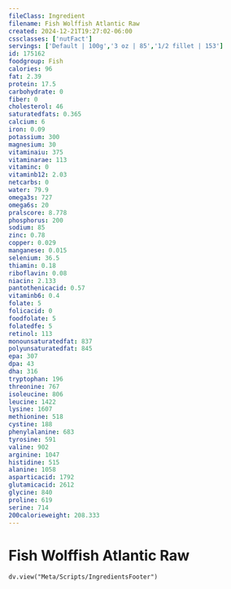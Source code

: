 ```yaml
---
fileClass: Ingredient
filename: Fish Wolffish Atlantic Raw
created: 2024-12-21T19:27:02-06:00
cssclasses: ['nutFact']
servings: ['Default | 100g','3 oz | 85','1/2 fillet | 153']
id: 175162
foodgroup: Fish
calories: 96
fat: 2.39
protein: 17.5
carbohydrate: 0
fiber: 0
cholesterol: 46
saturatedfats: 0.365
calcium: 6
iron: 0.09
potassium: 300
magnesium: 30
vitaminaiu: 375
vitaminarae: 113
vitaminc: 0
vitaminb12: 2.03
netcarbs: 0
water: 79.9
omega3s: 727
omega6s: 20
pralscore: 8.778
phosphorus: 200
sodium: 85
zinc: 0.78
copper: 0.029
manganese: 0.015
selenium: 36.5
thiamin: 0.18
riboflavin: 0.08
niacin: 2.133
pantothenicacid: 0.57
vitaminb6: 0.4
folate: 5
folicacid: 0
foodfolate: 5
folatedfe: 5
retinol: 113
monounsaturatedfat: 837
polyunsaturatedfat: 845
epa: 307
dpa: 43
dha: 316
tryptophan: 196
threonine: 767
isoleucine: 806
leucine: 1422
lysine: 1607
methionine: 518
cystine: 188
phenylalanine: 683
tyrosine: 591
valine: 902
arginine: 1047
histidine: 515
alanine: 1058
asparticacid: 1792
glutamicacid: 2612
glycine: 840
proline: 619
serine: 714
200calorieweight: 208.333
---
```


# Fish Wolffish Atlantic Raw

```dataviewjs
dv.view("Meta/Scripts/IngredientsFooter")
```